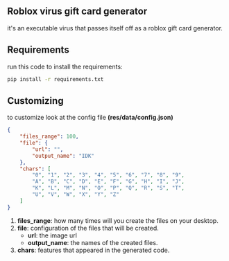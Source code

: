 ## Roblox virus gift card generator
it's an executable virus that passes itself off as a roblox gift card generator.

## Requirements
run this code to install the requirements:
```cmd
pip install -r requirements.txt
```

## Customizing
to customize look at the config file **(res/data/config.json)**
```json
{
    "files_range": 100,
    "file": {
        "url": "",
        "output_name": "IDK"
    },
    "chars": [
        "0", "1", "2", "3", "4", "5", "6", "7", "8", "9",
        "A", "B", "C", "D", "E", "F", "G", "H", "I", "J",
        "K", "L", "M", "N", "O", "P", "Q", "R", "S", "T",
        "U", "V", "W", "X", "Y", "Z"
    ]
}
```
1. **files_range**: how many times will you create the files on your desktop.
2. **file**: configuration of the files that will be created.
    - **url**: the image url
    - **output_name**: the names of the created files.
3. **chars**: features that appeared in the generated code.